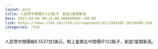```yaml
---
layout: post
title: 人民幣中間價升122點子　創逾1星期新高
date: 2021-04-06 09:24:08.000000000 +08:00
link: https://news.rthk.hk/rthk/ch/component/k2/1584365-20210406.htm
categories: rthk
---
```


人民幣中間價報6.5527兌1美元，較上星期五中間價升122點子，創逾1星期新高。
